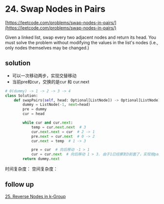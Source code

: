 # 24. Swap Nodes in Pairs
[https://leetcode.com/problems/swap-nodes-in-pairs/](https://leetcode.com/problems/swap-nodes-in-pairs/)

Given a linked list, swap every two adjacent nodes and return its head. You must solve the problem without modifying the values in the list's nodes (i.e., only nodes themselves may be changed.)

## solution
- 可以一次移动两步，实现交替移动
- 当前pre和cur，交换的是cur 和 cur.next

```python
# 0(dummy) -> 1 -> 2 -> 3 -> 4
class Solution:
    def swapPairs(self, head: Optional[ListNode]) -> Optional[ListNode]:
        dummy = ListNode(-1, next=head)
        pre = dummy
        cur = head

        while cur and cur.next:
            temp = cur.next.next  # 3
            cur.next.next = cur  # 2 -> 1
            pre.next = cur.next  # 0 -> 2
            cur.next = temp  # 1 -> 3

            pre = cur  # 向后移动 -1 > 1
            cur = cur.next  # 向后移动 1 > 3. 由于1已经挪到3前面了，实现按pair
        return dummy.next
```
时间复杂度：
空间复杂度：


## follow up
[25. Reverse Nodes in k-Group](https://leetcode.com/problems/reverse-nodes-in-k-group/)
